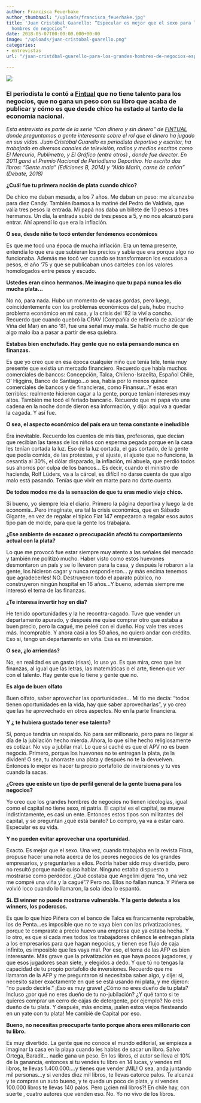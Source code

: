 ```yaml
---
author: Francisca Feuerhake
author_thumbnail: "/uploads/francisca_feuerhake.jpg"
title: 'Juan Cristóbal Guarello: “Especular es mejor que el sexo para los grandes
  hombres de negocios”'
date: 2018-05-07T00:00:00.000+00:00
image: "/uploads/juan-cristobal-guarello.png"
categories:
- entrevistas
url: "/juan-cristóbal-guarello-para-los-grandes-hombres-de-negocios-especular-es-mejor-que-el-sexo-2211a1328b48/"

---
```

![](/uploads/juan_cristobal_guarello.png)

### El periodista le contó a [Fintual](http://www.fintual.com) que no tiene talento para los negocios, que no gana un peso con su libro que acaba de publicar y cómo es que desde chico ha estado al tanto de la economía nacional.

_Esta entrevista es parte de la serie “Con dinero y sin dinero” de_ [_FINTUAL_](https://fintual.cl) _donde preguntamos a gente interesante sobre el rol que el dinero ha jugado en sus vidas. Juan Cristóbal Guarello es periodista deportivo y escritor, ha trabajado en diversos canales de televisión, radios y medios escritos como El Mercurio, Publimetro, y El Gráfico (entre otros) , donde fue director. En 2011 ganó el Premio Nacional de Periodismo Deportivo. Ha escrito dos libros: “Gente mala” (Ediciones B, 2014) y “Aldo Marín, carne de cañón” (Debate, 2018)_

**¿Cuál fue tu primera noción de plata cuando chico?**

De chico me daban mesada, a los 7 años. Me daban un peso: me alcanzaba para diez Candy. También íbamos a la matiné del Pedro de Valdivia, que valía tres pesos la entrada. Mi papá nos daba un billete de 10 pesos a tres hermanos. Un día, la entrada subió de tres pesos a 5, y no nos alcanzó para entrar. Ahí aprendí lo que era la inflación.

**O sea, desde niño te tocó entender fenómenos económicos**

Es que me tocó una época de mucha inflación. Era un tema presente, entendía lo que era que subieran los precios y sabía que era porque algo no funcionaba. Además me tocó ver cuando se transformaron los escudos a pesos, el año ‘75 y que se publicaban unos carteles con los valores homologados entre pesos y escudo.

**Ustedes eran cinco hermanos. Me imagino que tu papá nunca les dio mucha plata…**

No no, para nada. Hubo un momento de vacas gordas, pero luego, coincidentemente con los problemas económicos del país, hubo mucho problema económico en mi casa, y la crisis del ‘82 la viví a concho. Recuerdo que cuando quebró la CRAV (Compañía de refinería de azúcar de Viña del Mar) en año ‘81, fue una señal muy mala. Se habló mucho de que algo malo iba a pasar a partir de esa quiebra.

**Estabas bien enchufado. Hay gente que no está pensando nunca en finanzas.**

Es que yo creo que en esa época cualquier niño que tenía tele, tenía muy presente que existía un mercado financiero. Recuerdo que había muchos comerciales de bancos: Concepción, Talca, Chileno-Israelita, Español Chile, O’ Higgins, Banco de Santiago…o sea, había por lo menos quince comerciales de bancos y de financieras, como Finansur…Y esas eran terribles: realmente hicieron cagar a la gente, porque tenían intereses muy altos. También me tocó el feriado bancario. Recuerdo que mi papá vio una cadena en la noche donde dieron esa información, y dijo: aquí va a quedar la cagada. Y así fue.

**O sea, el aspecto económico del país era un tema constante e ineludible**

Era inevitable. Recuerdo los cuentos de mis tías, profesoras, que decían que recibían las tareas de los niños con esperma pegada porque en la casa les tenían cortada la luz. Eso de la luz cortada, el gas cortado, de la gente que pedía comida, de las protestas, y el ajuste, el ajuste que no funciona, la cesantía al 30%, el dólar disparado, la inflación, mi abuela, que perdió todos sus ahorros por culpa de los bancos… Es decir, cuando el ministro de hacienda, Rolf Lüders, va a la cárcel, es difícil no darse cuenta de que algo malo está pasando. Tenías que vivir en marte para no darte cuenta.

**De todos modos me da la sensación de que tu eras medio viejo chico.**

Si bueno, yo siempre leía el diario. Primero la página deportiva y luego la de economía…Pero imagínate, era tal la crisis económica, que en Sábado Gigante, en vez de regalar el típico Fiat 147 empezaron a regalar esos autos tipo pan de molde, para que la gente los trabajara.

**¿Ese ambiente de escasez o preocupación afectó tu comportamiento actual con la plata?**

Lo que me provocó fue estar siempre muy atento a las señales del mercado y también me politizó mucho. Haber visto como estos huevones desmontaron un país y se lo llevaron para la casa, y después le robaron a la gente, los hicieron cagar y nunca respondieron… ¡y más encima tenemos que agradecerles! NO. Destruyeron todo el aparato público, no construyeron ningún hospital en 16 años…Y bueno, además siempre me interesó el tema de las finanzas.

**¿Te interesa invertir hoy en día?**

He tenido oportunidades y la he recontra-cagado. Tuve que vender un departamento apurado, y después me quise comprar otro que estaba a buen precio, pero la cagué, me peleé con el dueño. Hoy vale tres veces más. Incomprable. Y ahora casi a los 50 años, no quiero andar con crédito. Eso si, tengo un departamento en viña. Esa es mi inversión.

**O sea, ¿lo arriendas?**

No, en realidad es un gasto (risas), lo uso yo. Es que mira, creo que las finanzas, al igual que las letras, las matemáticas o el arte, tienen que ver con el talento. Hay gente que lo tiene y gente que no.

**Es algo de buen olfato**

Buen olfato, saber aprovechar las oportunidades… Mi tío me decía: “todos tienen oportunidades en la vida, hay que saber aprovecharlas”, y yo creo que las he aprovechado en otros aspectos. No en la parte financiera.

**Y ¿ te hubiera gustado tener ese talento?**

Sí, porque tendría un respaldo. No para ser millonario, pero para no llegar al día de la jubilación hecho mierda. Ahora, lo que sí he hecho religiosamente es cotizar. No voy a jubilar mal. Lo que sí caché es que el APV no es buen negocio. Primero, porque los huevones no te entregan la plata, ¡te la dividen! O sea, tu ahorraste una plata y después no te la devuelven. Entonces lo mejor es hacer tu propio portafolio de inversiones y tú ves cuando la sacas.

**¿Crees que existe un tipo de perfil general de la gente buena para los negocios?**

Yo creo que los grandes hombres de negocios no tienen ideologías, igual como el capital no tiene sexo, ni patria. El capital es el capital, se mueve indistintamente, es casi un ente. Entonces estos tipos son militantes del capital, y se preguntan ¿qué está barato? Lo compro, ya va a estar caro. Especular es su vida.

**Y no pueden evitar aprovechar una oportunidad.**

Exacto. Es mejor que el sexo. Una vez, cuando trabajaba en la revista Fibra, propuse hacer una nota acerca de los peores negocios de los grandes empresarios, y preguntarles a ellos. Podría haber sido muy divertido, pero no resultó porque nadie quiso hablar. Ninguno estaba dispuesto a mostrarse como perdedor. ¿Qué costaba que Angelini dijera “no, una vez me compré una viña y la cagué”.? Pero no. Ellos no fallan nunca. Y Piñera se volvió loco cuando lo llamaron, la sola idea lo espantó.

**Sí. El winner no puede mostrarse vulnerable. Y la gente detesta a los winners, los poderosos.**

Es que lo que hizo Piñera con el banco de Talca es francamente reprobable, los de Penta…es imposible que no te vaya bien con las privatizaciones, porque te compraste a precio huevo una empresa que ya estaba hecha. Y lo otro, es que si cada mes todos los trabajadores chilenos le entregan plata a los empresarios para que hagan negocios, y tienen ese flujo de caja infinito, es imposible que les vaya mal. Por eso, el tema de las AFP es bien interesante. Más grave que la privatización es que haya pocos jugadores, y que esos jugadores sean siete, y elegidos a dedo. Y que tú no tengas la capacidad de tu propio portafolio de inversiones. Recuerdo que me llamaron de la AFP y me preguntaron si necesitaba saber algo, y dije: si, necesito saber exactamente en qué se está usando mi plata, y me dijeron: “no puedo decirle.” ¡Eso es muy grave! ¿Cómo no eres dueño de tu plata? Incluso ¿por qué no eres dueño de tu no-jubilación? ¿Y qué tanto si te quieres comprar un cerro de cajas de detergente, por ejemplo? No eres dueño de tu plata. Y después, más encima, ¡salen estos viejos fiesteando en un yate con tu plata! Me cambié de Capital por eso.

**Bueno, no necesitas preocuparte tanto porque ahora eres millonario con tu libro.**

Es muy divertido. La gente que no conoce el mundo editorial, se empieza a imaginar la casa en la playa cuando les hablas de sacar un libro. Salvo Ortega, Baradit… nadie gana un peso. En los libros, el autor se lleva el 10% de la ganancia, entonces si tu vendes tu libro en 14 lucas, y vendes mil libros, te llevas 1.400.000….y tienes que vender ¡MIL! O sea, anda juntando mil personas…y si vendes diez mil libros, te llevas catorce palos. Te alcanza y te compras un auto bueno, y te queda un poco de plata, y si vendes 100.000 libros te llevas 140 palos. Pero ¡¿cien mil libros?! En chile hay, con suerte , cuatro autores que venden eso. No. Yo no vivo de los libros.
